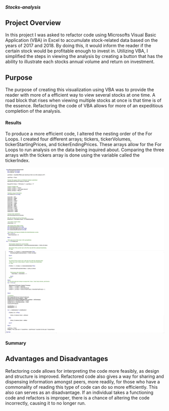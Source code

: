 ##### Stocks-analysis

## Project Overview
In this project I was asked to refactor code using Microsofts Visual Basic Application (VBA) in Excel to accumulate stock-related data based on the years of 2017 and 2018. By doing this, it would inform the reader if the certain stock would be profitable enough to invest in. Utilizing VBA, I simplified the steps in viewing the analysis by creating a button that has the ability to illustrate each stocks annual volume and return on investment.

## Purpose
The purpose of creating this visualization using VBA was to provide the reader with more of a efficient way to view several stocks at one time. A road block that rises when viewing multiple stocks at once is that time is of the essence. Refactoring the code of VBA allows for more of an expeditious completion of the analysis. 

#### Results
To produce a more efficient code, I altered the nesting order of the For Loops. I created four different arrays; tickers, tickerVolumes, tickerStartingPrices, and tickerEndingPrices. These arrays allow for the For Loops to run analysis on the data being inquired about. Comparing the three arrays with the tickers array is done using the variable called the tickerIndex.

![Screenshot_of_VBA_Code_Part_1](https://github.com/Ty-theanalyst/stocks-analysis/blob/main/VBA%20Stocks%20Code%20Part%201.png) ![Screenshot_of_VBA_Code_Part_2](https://github.com/Ty-theanalyst/stocks-analysis/blob/main/VBA%20Stocks%20Code%20Part%202.png) 

#### Summary

## Advantages and Disadvantages
Refactoring code allows for interpreting the code more feasibly, as design and structure is improved. Refactored code also gives a way for sharing and dispensing information amongst peers, more readily, for those who have a commonality of reading this type of code can do so more efficiently. This also can serves as an disadvantage. If an individual takes a functioning code and refactors is improper, there is a chance of altering the code incorrectly, causing it to no longer run.
